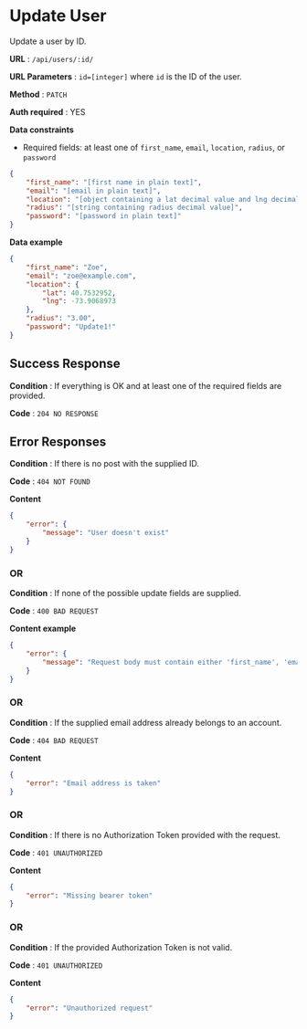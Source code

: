 # Update User

Update a user by ID.

**URL** : `/api/users/:id/`

**URL Parameters** : `id=[integer]` where `id` is the ID of the user.

**Method** : `PATCH`

**Auth required** : YES

**Data constraints**

* Required fields: at least one of `first_name`, `email`, `location`, `radius`, or `password`

```json
{
    "first_name": "[first name in plain text]",
    "email": "[email in plain text]",
    "location": "[object containing a lat decimal value and lng decimal value]",
    "radius": "[string containing radius decimal value]",
    "password": "[password in plain text]"
}
```

**Data example**

```json
{
    "first_name": "Zoe",
    "email": "zoe@example.com",
    "location": {
        "lat": 40.7532952,
        "lng": -73.9068973
    },
    "radius": "3.00",
    "password": "Update1!"
}
```

## Success Response

**Condition** : If everything is OK and at least one of the required fields are provided.

**Code** : `204 NO RESPONSE`

## Error Responses

**Condition** : If there is no post with the supplied ID.

**Code** : `404 NOT FOUND`

**Content**

```json
{
    "error": {
        "message": "User doesn't exist"
    }
}
```

### OR

**Condition** : If none of the possible update fields are supplied.

**Code** : `400 BAD REQUEST`

**Content example**

```json
{
    "error": {
        "message": "Request body must contain either 'first_name', 'email', 'password', location' or 'radius'."
    }
}
```

### OR

**Condition** : If the supplied email address already belongs to an account.

**Code** : `404 BAD REQUEST`

**Content**

```json
{
    "error": "Email address is taken"
}
```
### OR

**Condition** : If there is no Authorization Token provided with the request.

**Code** : `401 UNAUTHORIZED`

**Content**

```json
{
    "error": "Missing bearer token"
}
```
### OR

**Condition** : If the provided Authorization Token is not valid.

**Code** : `401 UNAUTHORIZED`

**Content**

```json
{
    "error": "Unauthorized request"
}
```
